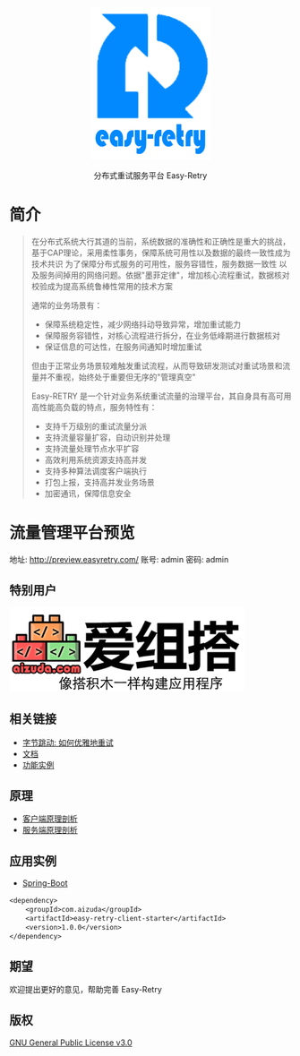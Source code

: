 

<p align="center">
  <a href="https://gitee.com/aizuda/easy-retry">
   <img alt="Easy-Retry-Logo" src="doc/images/logo.png">
  </a>
</p>

<p align="center">
     分布式重试服务平台 Easy-Retry
</p>


# 简介
>在分布式系统大行其道的当前，系统数据的准确性和正确性是重大的挑战，基于CAP理论，采用柔性事务，保障系统可用性以及数据的最终一致性成为技术共识
>为了保障分布式服务的可用性，服务容错性，服务数据一致性 以及服务间掉用的网络问题。依据"墨菲定律"，增加核心流程重试，数据核对校验成为提高系统鲁棒性常用的技术方案
>
> 通常的业务场景有： 
> + 保障系统稳定性，减少网络抖动导致异常，增加重试能力
>+ 保障服务容错性，对核心流程进行拆分，在业务低峰期进行数据核对
>+ 保证信息的可达性，在服务间通知时增加重试
> 
> 但由于正常业务场景较难触发重试流程，从而导致研发测试对重试场景和流量并不重视，始终处于重要但无序的"管理真空"
>
>Easy-RETRY 是一个针对业务系统重试流量的治理平台，其自身具有高可用高性能高负载的特点，服务特性有：
> + 支持千万级别的重试流量分派
> + 支持流量容量扩容，自动识别并处理
> + 支持流量处理节点水平扩容
> + 高效利用系统资源支持高并发
> + 支持多种算法调度客户端执行
> + 打包上报，支持高并发业务场景
> + 加密通讯，保障信息安全

# 流量管理平台预览
地址: <http://preview.easyretry.com/>
账号: admin
密码: admin

## 特别用户
<a href="http://aizuda.com/?from=mp">![aizuda.png](doc/images/aizuda.png)</a>

## 相关链接
- [字节跳动: 如何优雅地重试](https://juejin.cn/post/6914091859463634951)
- [文档](https://www.easyretry.com/pages/a2f161/)
- [功能实例](https://www.easyretry.com/pages/960e25/)
## 原理
- [客户端原理剖析](https://gitee.com/aizuda/easy-retry/tree/dev/example)
- [服务端原理剖析](https://gitee.com/aizuda/easy-retry/tree/dev/example)

## 应用实例
- [Spring-Boot](https://gitee.com/aizuda/easy-retry/tree/dev/example)

```
<dependency>
    <groupId>com.aizuda</groupId>
    <artifactId>easy-retry-client-starter</artifactId>
    <version>1.0.0</version>
</dependency>
```

## 期望
欢迎提出更好的意见，帮助完善 Easy-Retry

## 版权
[GNU General Public License v3.0](https://gitee.com/aizuda/easy-retry/blob/0.0.4.3/LICENSE)
